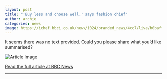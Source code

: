```yaml
---
layout: post
title: "'Buy less and choose well,' says fashion chief"
author: archie
categories: news
image: https://ichef.bbci.co.uk/news/1024/branded_news/4cc7/live/b0baffc0-8da9-11f0-84c8-99de564f0440.jpg
---
```

It seems there was no text provided. Could you please share what you’d like summarised?

![Article Image](https://ichef.bbci.co.uk/news/1024/branded_news/4cc7/live/b0baffc0-8da9-11f0-84c8-99de564f0440.jpg)

[Read the full article at BBC News](https://www.bbc.com/news/videos/c1wgq21nweqo?at_medium=RSS&at_campaign=rss)

---
